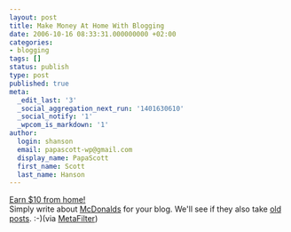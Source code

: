 ```yaml
---
layout: post
title: Make Money At Home With Blogging
date: 2006-10-16 08:33:31.000000000 +02:00
categories:
- blogging
tags: []
status: publish
type: post
published: true
meta:
  _edit_last: '3'
  _social_aggregation_next_run: '1401630610'
  _social_notify: '1'
  _wpcom_is_markdown: '1'
author:
  login: shanson
  email: papascott-wp@gmail.com
  display_name: PapaScott
  first_name: Scott
  last_name: Hanson
---
```

<p><a href="http://www.creamaid.com/">Earn $10 from home!</a><br />
Simply write about <a href="http://www.creamaid.com/mclovers.html">McDonalds</a> for your blog. We'll see if they also take <a href="https://www.papascott.de/archives/2005/09/17/mccafe-elmshorn/">old posts</a>. :-)(via <a href="http://www.metafilter.com/mefi/55540">MetaFilter</a>)</p>
